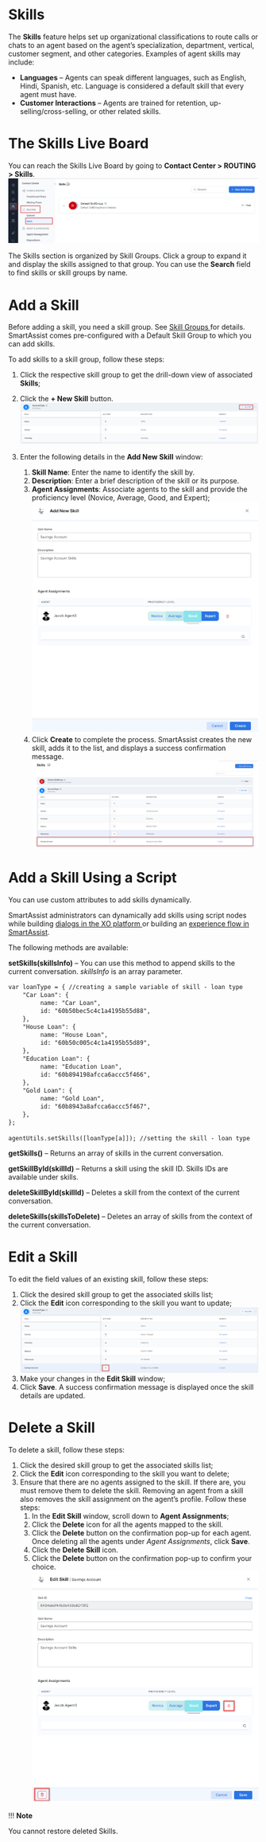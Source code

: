 # **Skills**

The **Skills** feature helps set up organizational classifications to route calls or chats to an agent based on the agent’s specialization, department, vertical, customer segment, and other categories. Examples of agent skills may include:

* **Languages** – Agents can speak different languages, such as English, Hindi, Spanish, etc. Language is considered a default skill that every agent must have.
* **Customer Interactions** – Agents are trained for retention, up-selling/cross-selling, or other related skills.

# The Skills Live Board

You can reach the Skills Live Board by going to **Contact Center > ROUTING > Skills**.\
![skills-live-board](./images/skills-page.png)

The Skills section is organized by Skill Groups. Click a group to expand it and display the skills assigned to that group. You can use the **Search** field to find skills or skill groups by name.

# Add a Skill

Before adding a skill, you need a skill group. See [Skill Groups ](https://docs.kore.ai/smartassist/skill-group/skill-groups/)for details. SmartAssist comes pre-configured with a Default Skill Group to which you can add skills.

To add skills to a skill group, follow these steps:

1. Click the respective skill group to get the drill-down view of associated **Skills**;
2. Click the **+ New Skill** button.\
![new-skill-button](./images/new-skill-button.png)

3. Enter the following details in the **Add New Skill** window:
    1. **Skill Name**: Enter the name to identify the skill by.
    2. **Description**: Enter a brief description of the skill or its purpose.
    3. **Agent Assignments**: Associate agents to the skill and provide the proficiency level (Novice, Average, Good, and Expert);\
    ![add_new_skill](./images/add-new-skill.png)
    4. Click **Create** to complete the process. SmartAssist creates the new skill, adds it to the list, and displays a success confirmation message.\
    ![skill_created](./images/skill-created.png)

# Add a Skill Using a Script

You can use custom attributes to add skills dynamically.

SmartAssist administrators can dynamically add skills using script nodes while building [dialogs in the XO platform ](https://developer.kore.ai/docs/bots/bot-builder-tool/dialog-task/working-with-the-script-node/)or building an [experience flow in SmartAssist](https://docs.kore.ai/smartassist/experience-flows/script-task/).

The following methods are available:

**setSkills(skillsInfo)** – You can use this method to append skills to the current conversation. _skillsInfo_ is an array parameter.

```
var loanType = { //creating a sample variable of skill - loan type
    "Car Loan": {
         name: "Car Loan",
         id: "60b50bec5c4c1a4195b55d88",
    },
    "House Loan": {
         name: "House Loan",
         id: "60b50c005c4c1a4195b55d89",
    },
    "Education Loan": {
         name: "Education Loan",
         id: "60b894198afcca6accc5f466",
    },
    "Gold Loan": {
         name: "Gold Loan",
         id: "60b8943a8afcca6accc5f467",
    },
};

agentUtils.setSkills([loanType[a]]); //setting the skill - loan type
```

**getSkills()** – Returns an array of skills in the current conversation.

**getSkillById(skillId)** – Returns a skill using the skill ID. Skills IDs are available under skills.

**deleteSkillById(skillId)** – Deletes a skill from the context of the current conversation.

**deleteSkills(skillsToDelete)** – Deletes an array of skills from the context of the current conversation.

# Edit a Skill

To edit the field values of an existing skill, follow these steps:

1. Click the desired skill group to get the associated skills list;
2. Click the **Edit** icon corresponding to the skill you want to update;\
![edit-skill-button](./images/edit-skill-button.png)
3. Make your changes in the **Edit Skill** window;
4. Click **Save**. A success confirmation message is displayed once the skill details are updated.

# Delete a Skill

To delete a skill, follow these steps:

1. Click the desired skill group to get the associated skills list;
2. Click the **Edit** icon corresponding to the skill you want to delete;
3. Ensure that there are no agents assigned to the skill. If there are, you must remove them to delete the skill. Removing an agent from a skill also removes the skill assignment on the agent’s profile. Follow these steps:
    1. In the **Edit Skill** window, scroll down to **Agent Assignments**;
    2. Click the **Delete** icon for all the agents mapped to the skill.
    3. Click the **Delete** button on the confirmation pop-up for each agent. Once deleting all the agents under _Agent Assignments_, click **Save**.
    4. Click the **Delete Skill** icon.
    5. Click the **Delete** button on the confirmation pop-up to confirm your choice.
    ![delete-skill-button](./images/delete-skill-button.png)

!!! **Note**

You cannot restore deleted Skills.
